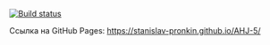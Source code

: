 
[![Build status](https://ci.appveyor.com/api/projects/status/0w6x0xxel2y4e3bj?svg=true)](https://ci.appveyor.com/project/Stanislav-Pronkin/ahj-5)

Ссылка на GitHub Pages: https://stanislav-pronkin.github.io/AHJ-5/